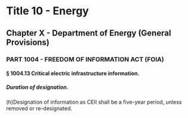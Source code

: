 
# Title 10 - Energy
## Chapter X - Department of Energy (General Provisions)
### PART 1004 - FREEDOM OF INFORMATION ACT (FOIA)
#### § 1004.13 Critical electric infrastructure information.
##### Duration of designation.

(h)Designation of information as CEII shall be a five-year period, unless removed or re-designated.
